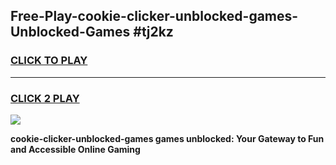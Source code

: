 
## Free-Play-cookie-clicker-unblocked-games-Unblocked-Games #tj2kz
<h3>
<a href="https://news.freeplayer.one?title=cookie-clicker-unblocked-games&ref=8M">CLICK TO PLAY</a></h3>
<hr>

<h3>
<a href="https://news.freeplayer.one?title=cookie-clicker-unblocked-games&ref=8M">CLICK 2 PLAY</a>
  
</h3>

<a href="https://news.freeplayer.one?title=cookie-clicker-unblocked-games&ref=8M"><img src="https://clearcache.store/games.png"></a>


**cookie-clicker-unblocked-games games unblocked: Your Gateway to Fun and Accessible Online Gaming**

